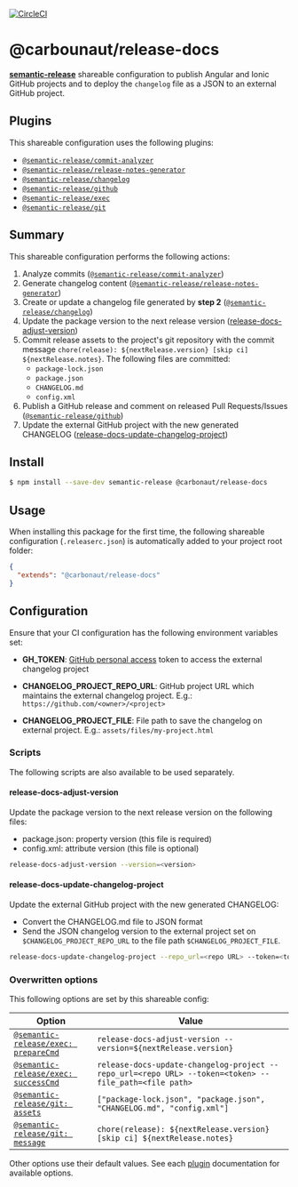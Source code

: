 [![CircleCI](https://circleci.com/gh/carbonaut-io/release-docs.svg?style=svg&circle-token=73ff7147b9024522ade955b02af304759d85cdf4)](https://circleci.com/gh/carbonaut-io/release-docs)

# @carbounaut/release-docs

[**semantic-release**](https://github.com/semantic-release/semantic-release) shareable configuration to publish Angular and Ionic GitHub projects and to deploy the `changelog` file as a JSON to an external GitHub project.

## Plugins

This shareable configuration uses the following plugins:
- [`@semantic-release/commit-analyzer`](https://github.com/semantic-release/commit-analyzer)
- [`@semantic-release/release-notes-generator`](https://github.com/semantic-release/release-notes-generator)
- [`@semantic-release/changelog`](https://github.com/semantic-release/changelog)
- [`@semantic-release/github`](https://github.com/semantic-release/github)
- [`@semantic-release/exec`](https://github.com/semantic-release/exec)
- [`@semantic-release/git`](https://github.com/semantic-release/git)

## Summary

This shareable configuration performs the following actions:

1. Analyze commits ([`@semantic-release/commit-analyzer`](https://github.com/semantic-release/commit-analyze))
2. Generate changelog content ([`@semantic-release/release-notes-generator`](https://github.com/semantic-release/release-notes-generator))
3. Create or update a changelog file generated by **step 2** ([`@semantic-release/changelog`](https://github.com/semantic-release/changelog))
4. Update the package version to the next release version ([release-docs-adjust-version](#release-docs-adjust-version))
5. Commit release assets to the project's git repository with the commit message `chore(release): ${nextRelease.version} [skip ci] ${nextRelease.notes}`. The following files are committed:
    - `package-lock.json`
    - `package.json`
    - `CHANGELOG.md`
    - `config.xml`
6. Publish a GitHub release and comment on released Pull Requests/Issues ([`@semantic-release/github`](https://github.com/semantic-release/github))
7. Update the external GitHub project with the new generated CHANGELOG ([release-docs-update-changelog-project](#release-docs-update-changelog-project))

## Install

```bash
$ npm install --save-dev semantic-release @carbonaut/release-docs
```

## Usage

When installing this package for the first time, the following shareable configuration (`.releaserc.json`) is automatically added to your project root folder:

```json
{
  "extends": "@carbonaut/release-docs"
}
```

## Configuration

Ensure that your CI configuration has the following environment variables set:

- **GH_TOKEN**: [GitHub personal access](https://help.github.com/en/articles/creating-a-personal-access-token-for-the-command-line) token to access the external changelog project

- **CHANGELOG_PROJECT_REPO_URL**: GitHub project URL which maintains the external changelog project. E.g.: `https://github.com/<owner>/<project>` 

- **CHANGELOG_PROJECT_FILE**: File path to save the changelog on external project. E.g.: `assets/files/my-project.html`

### Scripts

The following scripts are also available to be used separately.

#### release-docs-adjust-version

Update the package version to the next release version on the following files:
 - package.json: property version (this file is required)
 - config.xml: attribute version (this file is optional)

```bash
release-docs-adjust-version --version=<version>
```

#### release-docs-update-changelog-project

Update the external GitHub project with the new generated CHANGELOG:
  - Convert the CHANGELOG.md file to JSON format
  - Send the JSON changelog version to the external project set on `$CHANGELOG_PROJECT_REPO_URL` to the file path `$CHANGELOG_PROJECT_FILE`.

```bash
release-docs-update-changelog-project --repo_url=<repo URL> --token=<token> --file_path=<file path>
```

### Overwritten options

This following options are set by this shareable config:

| Option                                                                                      | Value                                                                                                 |
|---------------------------------------------------------------------------------------------|-------------------------------------------------------------------------------------------------------|
| [`@semantic-release/exec: prepareCmd`](https://github.com/semantic-release/exec#preparecmd) | `release-docs-adjust-version --version=${nextRelease.version}`                                        |
| [`@semantic-release/exec: successCmd`](https://github.com/semantic-release/exec#successCmd) | `release-docs-update-changelog-project --repo_url=<repo URL> --token=<token> --file_path=<file path>` |
| [`@semantic-release/git: assets`](https://github.com/semantic-release/git#assets)           | `["package-lock.json", "package.json", "CHANGELOG.md", "config.xml"]`                                 |
| [`@semantic-release/git: message`](https://github.com/semantic-release/git#message)         | `chore(release): ${nextRelease.version} [skip ci] ${nextRelease.notes}`                               |

Other options use their default values. See each [plugin](#plugins) documentation for available options.
